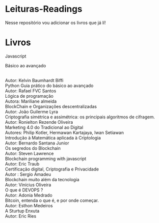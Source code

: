 # Leituras-Readings
Nesse repositório vou adicionar os livros que já lí! 
<br>
<h1> Livros </h1> 
<p>Javascript</p>
<p>Básico ao avançado</p> 
<br>
Autor: Kelvin Baumhardt Biffi
<br>
Python 
Guia prático do básico ao avançado
<br>
Autor: Rafael FVC Santos 
<br>
Lógica de programação 
<br>
Autora: Mariliane almeida 
<br>
BlockChain e Organizações descentralizadas 
<br>
Autor: João Guilerme Lyra 
<br>
Criptografia simétrica e assimétrica: os principais algoritmos de cifragem.
<br>
Autor: Ronielton Rezende Oliveira 
<br>
Marketing 4.0 do Tradicional ao Digital 
<br>
Autores: Philip Kotler, Hermawan Kartajaya, Iwan Setiawan 
<br>
Introdução à Matemática aplicada à Criptologia
<br>
Autor: Bernardo Santana Junior 
<br> 
Os segredos do Blockchain 
<br>
Autor: Steven Lawrence 
<br>
Blockchain programming with javascript
<br>
Autor: Eric Traub 
<br> 
Certificação digital, Criptografia e Privacidade 
<br>
Autor : Sergio Amadeu 
<br>
Blockchain muito além da tecnologia 
<br>
Autor: Vinícius Oliveira 
<br>
O que é DEVOPS ?
<br>
Autor: Adonia Medrado 
<br> 
Bitcoin, entenda o que é, e por onde começar.
<br>
Autor: Esthon Medeiros 
<br>
A Sturtup Enxuta
<br>
Autor: Eric Ries 
<br>

